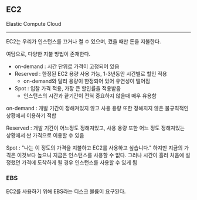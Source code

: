 ## EC2
Elastic Compute Cloud

***

EC2는 우리가 인스턴스를 끄거나 켤 수 있으며, 켰을 때만 돈을 지불한다.

여담으로, 다양한 지불 방법이 존재한다.

+ on-demand : 시간 단위로 가격이 고정되어 있음
+ Reserved : 한정된 EC2 용량 사용 가능, 1-3년동안 시간별로 할인 적용
  + on-demand와 달리 용량이 한정되어 있어 유연성이 떨어짐
+ Spot : 입찰 가격 적용, 가장 큰 할인률을 적용받음
    + 인스턴스의 시간과 끝기간이 전혀 중요하지 않을때 매우 유용함
    
on-demand : 개발 기간이 정해져있지 않고 사용 용량 또한 정해지지 않은
불규칙적인 상황에서 이용하기 적합

Reserved : 개발 기간이 어느정도 정해져있고, 사용 용량 또한 어느 정도
정해져있는 상황에서 싼 가격으로 이용할 수 있음

Spot : "나는 이 정도의 가격을 지불하고 EC2를 사용하고 싶습니다." 
하지만 지금의 가격은 이것보다 높으니 지금은 인스턴스를 사용할 수 없다.
그러나 시간이 흘러 처음에 설정했던 가격에 도착하게 될 경우 인스턴스를
사용할 수 있게 됨

### EBS

EC2를 사용하기 위해 EBS라는 디스크 볼륨이 요구된다.
